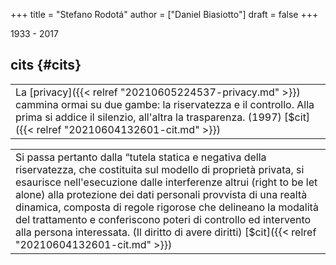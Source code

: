 +++
title = "Stefano Rodotá"
author = ["Daniel Biasiotto"]
draft = false
+++

1933 - 2017


## cits {#cits}

|                                                                                                                                                                                                                                        |
|----------------------------------------------------------------------------------------------------------------------------------------------------------------------------------------------------------------------------------------|
| La [privacy]({{< relref "20210605224537-privacy.md" >}}) cammina ormai su due gambe: la riservatezza e il controllo. Alla prima si addice il silenzio, all'altra la trasparenza. (1997) [$cit]({{< relref "20210604132601-cit.md" >}}) |

|                                                                                                                                                                                                                                                                                                                                                                                                                                                                                                           |
|-----------------------------------------------------------------------------------------------------------------------------------------------------------------------------------------------------------------------------------------------------------------------------------------------------------------------------------------------------------------------------------------------------------------------------------------------------------------------------------------------------------|
| Si passa pertanto dalla “tutela statica e negativa della riservatezza, che costituita sul modello di proprietà privata, si esaurisce nell'esecuzione dalle interferenze altrui (right to be let alone) alla protezione dei dati personali provvista di una realtà dinamica, composta di regole rigorose che delineano la modalità del trattamento e conferiscono poteri di controllo ed intervento alla persona interessata. (Il diritto di avere diritti) [$cit]({{< relref "20210604132601-cit.md" >}}) |